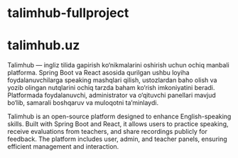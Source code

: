 # talimhub-fullproject
# talimhub.uz
Talimhub — ingliz tilida gapirish ko‘nikmalarini oshirish uchun ochiq manbali platforma. Spring Boot va React asosida qurilgan ushbu loyiha foydalanuvchilarga speaking mashqlari qilish, ustozlardan baho olish va yozib olingan nutqlarini ochiq tarzda baham ko‘rish imkoniyatini beradi. Platformada foydalanuvchi, administrator va o‘qituvchi panellari mavjud bo‘lib, samarali boshqaruv va muloqotni ta’minlaydi.

Talimhub is an open-source platform designed to enhance English-speaking skills. Built with Spring Boot and React, it allows users to practice speaking, receive evaluations from teachers, and share recordings publicly for feedback. The platform includes user, admin, and teacher panels, ensuring efficient management and interaction.
